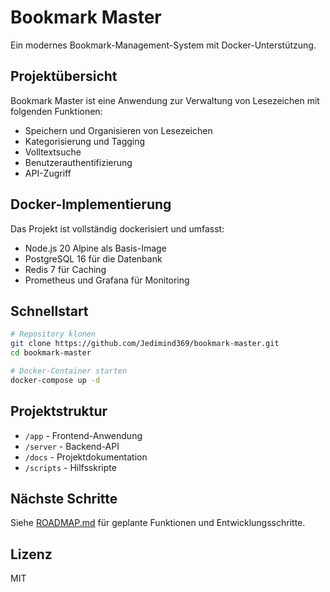# Bookmark Master

Ein modernes Bookmark-Management-System mit Docker-Unterstützung.

## Projektübersicht

Bookmark Master ist eine Anwendung zur Verwaltung von Lesezeichen mit folgenden Funktionen:
- Speichern und Organisieren von Lesezeichen
- Kategorisierung und Tagging
- Volltextsuche
- Benutzerauthentifizierung
- API-Zugriff

## Docker-Implementierung

Das Projekt ist vollständig dockerisiert und umfasst:
- Node.js 20 Alpine als Basis-Image
- PostgreSQL 16 für die Datenbank
- Redis 7 für Caching
- Prometheus und Grafana für Monitoring

## Schnellstart

```bash
# Repository klonen
git clone https://github.com/Jedimind369/bookmark-master.git
cd bookmark-master

# Docker-Container starten
docker-compose up -d
```

## Projektstruktur

- `/app` - Frontend-Anwendung
- `/server` - Backend-API
- `/docs` - Projektdokumentation
- `/scripts` - Hilfsskripte

## Nächste Schritte

Siehe [ROADMAP.md](docs/ROADMAP.md) für geplante Funktionen und Entwicklungsschritte.

## Lizenz

MIT